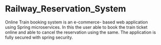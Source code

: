 # Railway_Reservation_System
Online Train booking system is an e-commerce- based web application using Spring microservices. In this the user able to book the train ticket online and able to cancel the reservation using the same. The application is fully secured with spring security.
